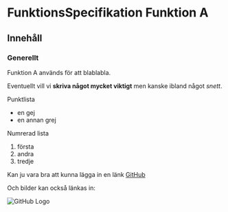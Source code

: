 # FunktionsSpecifikation Funktion A

## Innehåll

### Generellt
Funktion A används för att blablabla.

Eventuellt vill vi __skriva något mycket viktigt__ men kanske ibland något *snett*.


Punktlista
* en gej
* en annan grej

Numrerad lista
1. första
1. andra
1. tredje

Kan ju vara bra att kunna lägga in en länk [GitHub](http://github.com)

Och bilder kan också länkas in:

![GitHub Logo](/images-3.jpeg)






